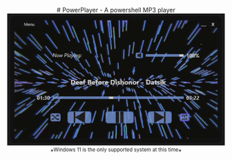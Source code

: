 <p align="center">
# PowerPlayer - A powershell MP3 player<br>
<img src="https://github.com/illsk1lls/PowerPlayer/blob/main/.readme/player-screenshot.png?raw=true"><br>*<sup>Windows 11 is the only supported system at this time</sup>*</p>
